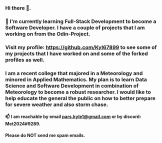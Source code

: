 ### Hi there 👋.

### 🌱 I'm currently learning Full-Stack Development to become a Software Developer. I have a couple of projects that I am working on from the Odin-Project. 
### Visit my profile: https://github.com/Kyl67899 to see some of my projects that I have worked on and some of the forked profiles as well.

### I am a recent college that majored in a Meteorology and minored in Applied Mathematics. My plan is to learn Data Science and Software Development in combination of Meteorology to become a robust researcher. I would like to help educate the general the public on how to better prepare for severe weather and also storm chase.

#### 📫 I am reachable by email pars.kyle1@gmail.com or by discord: Met2024#9289.
#### Please do NOT send me spam emails.


<!--
**Kyl67899/Kyl67899** is a ✨ _special_ ✨ repository because its `README.md` (this file) appears on your GitHub profile.

Here are some ideas to get you started:

- 🔭 I’m currently working on ...
- 🌱 I’m currently learning ...
- 👯 I’m looking to collaborate on ...
- 🤔 I’m looking for help with ...
- 💬 Ask me about ...
- 📫 How to reach me: ...
- 😄 Pronouns: ...
- ⚡ Fun fact: ...
-->
